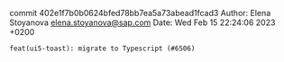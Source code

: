 commit 402e1f7b0b0624bfed78bb7ea5a73abead1fcad3
Author: Elena Stoyanova <elena.stoyanova@sap.com>
Date:   Wed Feb 15 22:24:06 2023 +0200

    feat(ui5-toast): migrate to Typescript (#6506)
